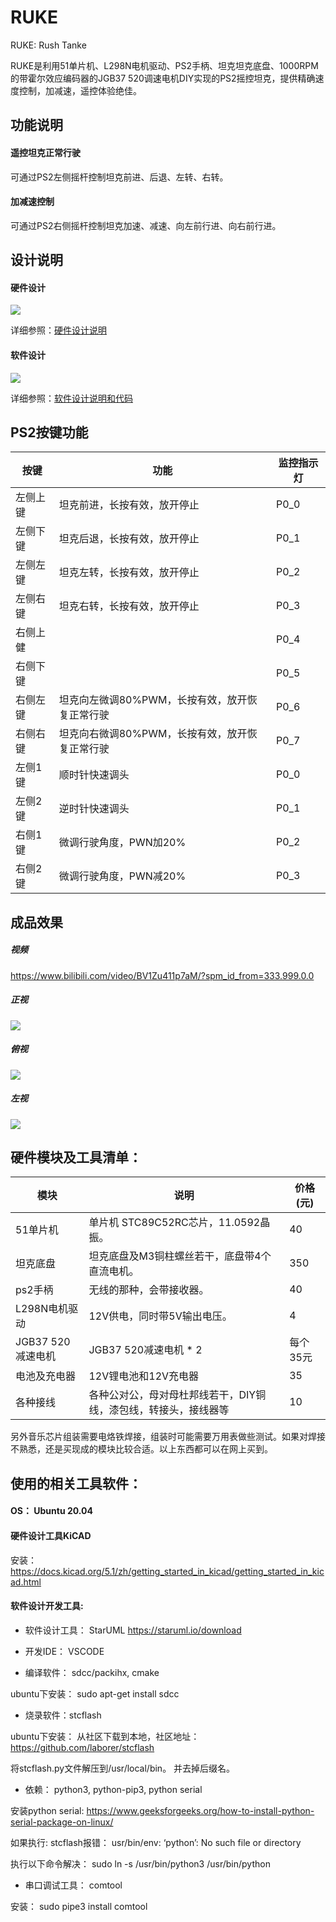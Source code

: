 # RUKE
RUKE: Rush Tanke

RUKE是利用51单片机、L298N电机驱动、PS2手柄、坦克坦克底盘、1000RPM的带霍尔效应编码器的JGB37 520调速电机DIY实现的PS2摇控坦克，提供精确速度控制，加减速，遥控体验绝佳。

## 功能说明
#### 遥控坦克正常行驶
可通过PS2左侧摇杆控制坦克前进、后退、左转、右转。

#### 加减速控制
可通过PS2右侧摇杆控制坦克加速、减速、向左前行进、向右前行进。


## 设计说明

#### 硬件设计

![](hardware/integrate_archetecture.png)

详细参照：[硬件设计说明](hardware/README.md)


#### 软件设计

![](software/class_design.png)

详细参照：[软件设计说明和代码](software/README.md)


## PS2按键功能

| 按键     | 功能                         | 监控指示灯 |
| -------- | ---------------------------- | ---------- |
| 左侧上键 | 坦克前进，长按有效，放开停止                  | P0_0       |
| 左侧下键 | 坦克后退，长按有效，放开停止                  | P0_1       |
| 左侧左键 | 坦克左转，长按有效，放开停止                  | P0_2       |
| 左侧右键 | 坦克右转，长按有效，放开停止                  | P0_3       |
| 右侧上健 |                                          | P0_4       |
| 右侧下键 |                                          | P0_5       |
| 右侧左键 | 坦克向左微调80%PWM，长按有效，放开恢复正常行驶  | P0_6       |
| 右侧右键 | 坦克向右微调80%PWM，长按有效，放开恢复正常行驶  | P0_7       |
| 左侧1键  | 顺时针快速调头                              | P0_0       |
| 左侧2键  | 逆时针快速调头                              | P0_1       |
| 右侧1键  | 微调行驶角度，PWN加20%                      | P0_2       |
| 右侧2键  | 微调行驶角度，PWN减20%                      | P0_3       |



## 成品效果

##### 视频

https://www.bilibili.com/video/BV1Zu411p7aM/?spm_id_from=333.999.0.0


##### 正视

![](RUKE_F.jpg)


##### 俯视

![](RUKE_T.jpg)

##### 左视

![](RUKE.jpg)


## 硬件模块及工具清单：

| 模块          | 说明                                                         | 价格(元) |
| ------------- | ------------------------------------------------------------ | -------- |
| 51单片机      | 单片机 STC89C52RC芯片，11.0592晶振。                         | 40       |
| 坦克底盘      | 坦克底盘及M3铜柱螺丝若干，底盘带4个直流电机。                | 350       |
| ps2手柄       | 无线的那种，会带接收器。                                     | 40       |
| L298N电机驱动 | 12V供电，同时带5V输出电压。                                  | 4        |
| JGB37 520减速电机  | JGB37 520减速电机 * 2              | 每个35元       |
| 电池及充电器  | 12V锂电池和12V充电器                                         | 35       |
| 各种接线      | 各种公对公，母对母杜邦线若干，DIY铜线，漆包线，转接头，接线器等 | 10       |

另外音乐芯片组装需要电烙铁焊接，组装时可能需要万用表做些测试。如果对焊接不熟悉，还是买现成的模块比较合适。以上东西都可以在网上买到。



## 使用的相关工具软件：

#### OS： Ubuntu 20.04



#### 硬件设计工具KiCAD

安装：https://docs.kicad.org/5.1/zh/getting_started_in_kicad/getting_started_in_kicad.html



#### 软件设计开发工具:

- 软件设计工具： StarUML  https://staruml.io/download

- 开发IDE： VSCODE

- 编译软件： sdcc/packihx, cmake

ubuntu下安装： sudo apt-get install sdcc

- 烧录软件：stcflash

ubuntu下安装： 从社区下载到本地，社区地址：https://github.com/laborer/stcflash

将stcflash.py文件解压到/usr/local/bin。 并去掉后缀名。

- 依赖： python3, python-pip3, python serial

安装python serial: https://www.geeksforgeeks.org/how-to-install-python-serial-package-on-linux/

如果执行: stcflash报错： usr/bin/env: ‘python’: No such file or directory

执行以下命令解决： sudo ln -s /usr/bin/python3 /usr/bin/python

- 串口调试工具： comtool

安装： sudo pipe3 install comtool